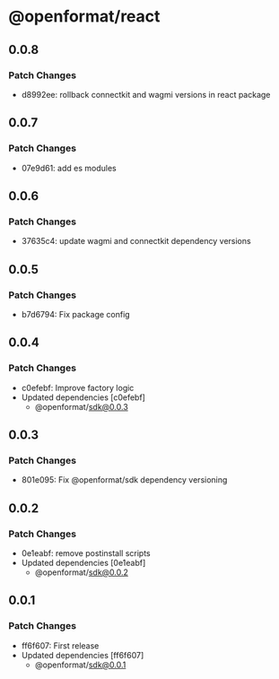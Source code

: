 # @openformat/react

## 0.0.8

### Patch Changes

- d8992ee: rollback connectkit and wagmi versions in react package

## 0.0.7

### Patch Changes

- 07e9d61: add es modules

## 0.0.6

### Patch Changes

- 37635c4: update wagmi and connectkit dependency versions

## 0.0.5

### Patch Changes

- b7d6794: Fix package config

## 0.0.4

### Patch Changes

- c0efebf: Improve factory logic
- Updated dependencies [c0efebf]
  - @openformat/sdk@0.0.3

## 0.0.3

### Patch Changes

- 801e095: Fix @openformat/sdk dependency versioning

## 0.0.2

### Patch Changes

- 0e1eabf: remove postinstall scripts
- Updated dependencies [0e1eabf]
  - @openformat/sdk@0.0.2

## 0.0.1

### Patch Changes

- ff6f607: First release
- Updated dependencies [ff6f607]
  - @openformat/sdk@0.0.1
